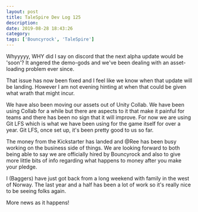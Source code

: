 ```yaml
---
layout: post
title: TaleSpire Dev Log 125
description:
date: 2019-08-28 18:43:26
category:
tags: ['Bouncyrock', 'TaleSpire']
---
```


Whyyyyy, WHY did I say on discord that the next alpha update would be 'soon'? It angered the demo-gods and we've been dealing with an asset-loading problem ever since. 

That issue has now been fixed and I feel like we know when that update will be landing. However I am not evening hinting at when that could be given what wrath that might incur.

We have also been moving our assets out of Unity Collab. We have been using Collab for a while but there are aspects to it that make it painful for teams and there has been no sign that it will improve. For now we are using Git LFS which is what we have been using for the game itself for over a year. Git LFS, once set up, it's been pretty good to us so far. 

The money from the Kickstarter has landed and @Ree has been busy working on the business side of things. We are looking forward to both being able to say we are officially hired by Bouncyrock and also to give more little bits of info regarding what happens to money after you make your pledge.

I (Baggers) have just got back from a long weekend with family in the west of Norway. The last year and a half has been a lot of work so it's really nice to be seeing folks again.

More news as it happens!
